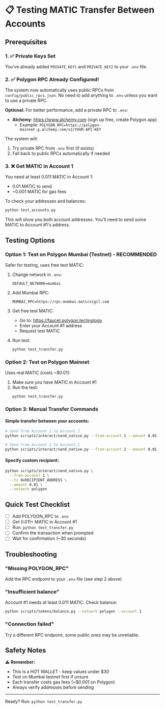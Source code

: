 # 📋 Testing MATIC Transfer Between Accounts

## Prerequisites

### 1. ✅ Private Keys Set
You've already added `PRIVATE_KEY1` and `PRIVATE_KEY2` to your `.env` file.

### 2. ✅ Polygon RPC Already Configured!
The system now automatically uses public RPCs from `config/public_rpcs.json`. 
No need to add anything to `.env` unless you want to use a private RPC.

**Optional:** For better performance, add a private RPC to `.env`:
- **Alchemy**: https://www.alchemy.com (sign up free, create Polygon app)
  - Example: `POLYGON_RPC=https://polygon-mainnet.g.alchemy.com/v2/YOUR-API-KEY`

The system will:
1. Try private RPC from `.env` first (if exists)
2. Fall back to public RPCs automatically if needed

### 3. ❌ Get MATIC in Account 1
You need at least 0.011 MATIC in Account 1:
- 0.01 MATIC to send
- ~0.001 MATIC for gas fees

To check your addresses and balances:
```bash
python test_accounts.py
```

This will show you both account addresses. You'll need to send some MATIC to Account #1's address.

## Testing Options

### Option 1: Test on Polygon Mumbai (Testnet) - RECOMMENDED
Safer for testing, uses free test MATIC:

1. Change network in `.env`:
   ```
   DEFAULT_NETWORK=mumbai
   ```

2. Add Mumbai RPC:
   ```
   MUMBAI_RPC=https://rpc-mumbai.maticvigil.com
   ```

3. Get free test MATIC:
   - Go to: https://faucet.polygon.technology
   - Enter your Account #1 address
   - Request test MATIC

4. Run test:
   ```bash
   python test_transfer.py
   ```

### Option 2: Test on Polygon Mainnet
Uses real MATIC (costs ~$0.01):

1. Make sure you have MATIC in Account #1
2. Run the test:
   ```bash
   python test_transfer.py
   ```

### Option 3: Manual Transfer Commands

#### Simple transfer between your accounts:
```bash
# Send from Account 1 to Account 2
python scripts/interact/send_native.py --from-account 1 --amount 0.01

# Send from Account 2 to Account 1
python scripts/interact/send_native.py --from-account 2 --amount 0.01
```

#### Specify custom recipient:
```bash
python scripts/interact/send_native.py \
  --from-account 1 \
  --to 0xRECIPIENT_ADDRESS \
  --amount 0.01 \
  --network polygon
```

## Quick Test Checklist

- [ ] Add POLYGON_RPC to `.env`
- [ ] Get 0.011+ MATIC in Account #1
- [ ] Run: `python test_transfer.py`
- [ ] Confirm the transaction when prompted
- [ ] Wait for confirmation (~30 seconds)

## Troubleshooting

### "Missing POLYGON_RPC"
Add the RPC endpoint to your `.env` file (see step 2 above)

### "Insufficient balance"
Account #1 needs at least 0.011 MATIC. Check balance:
```bash
python scripts/tokens/balance.py --network polygon --account 1
```

### "Connection failed"
Try a different RPC endpoint, some public ones may be unreliable.

## Safety Notes

⚠️ **Remember:**
- This is a HOT WALLET - keep values under $30
- Test on Mumbai testnet first if unsure
- Each transfer costs gas fees (~$0.001 on Polygon)
- Always verify addresses before sending

---

Ready? Run: `python test_transfer.py`